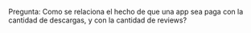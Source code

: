 Pregunta: Como se relaciona el hecho de que una app sea paga con la cantidad de descargas, y con la cantidad de reviews?